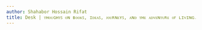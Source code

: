 ```yaml
---
author: Shahabor Hossain Rifat
title: Desk | ᴛʜᴏᴜɢʜᴛꜱ ᴏɴ ʙᴏᴏᴋꜱ, ɪᴅᴇᴀꜱ, ᴊᴏᴜʀɴᴇʏꜱ, ᴀɴᴅ ᴛʜᴇ ᴀᴅᴠᴇɴᴛᴜʀᴇ ᴏꜰ ʟɪᴠɪɴɢ.
---
```

